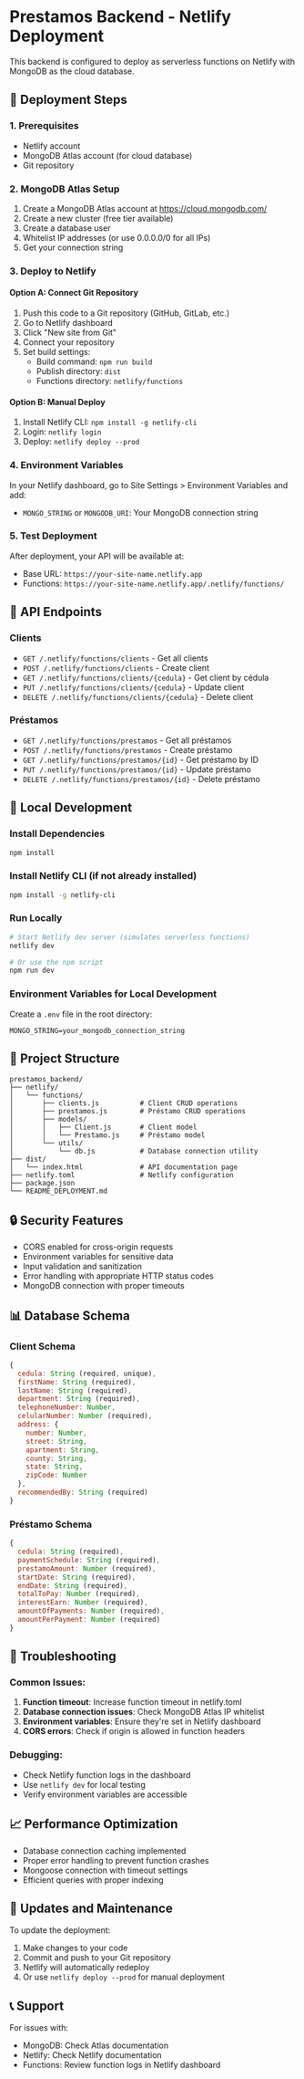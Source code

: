 # Prestamos Backend - Netlify Deployment

This backend is configured to deploy as serverless functions on Netlify with MongoDB as the cloud database.

## 🚀 Deployment Steps

### 1. Prerequisites
- Netlify account
- MongoDB Atlas account (for cloud database)
- Git repository

### 2. MongoDB Atlas Setup
1. Create a MongoDB Atlas account at https://cloud.mongodb.com/
2. Create a new cluster (free tier available)
3. Create a database user
4. Whitelist IP addresses (or use 0.0.0.0/0 for all IPs)
5. Get your connection string

### 3. Deploy to Netlify

#### Option A: Connect Git Repository
1. Push this code to a Git repository (GitHub, GitLab, etc.)
2. Go to Netlify dashboard
3. Click "New site from Git"
4. Connect your repository
5. Set build settings:
   - Build command: `npm run build`
   - Publish directory: `dist`
   - Functions directory: `netlify/functions`

#### Option B: Manual Deploy
1. Install Netlify CLI: `npm install -g netlify-cli`
2. Login: `netlify login`
3. Deploy: `netlify deploy --prod`

### 4. Environment Variables
In your Netlify dashboard, go to Site Settings > Environment Variables and add:
- `MONGO_STRING` or `MONGODB_URI`: Your MongoDB connection string

### 5. Test Deployment
After deployment, your API will be available at:
- Base URL: `https://your-site-name.netlify.app`
- Functions: `https://your-site-name.netlify.app/.netlify/functions/`

## 📡 API Endpoints

### Clients
- `GET /.netlify/functions/clients` - Get all clients
- `POST /.netlify/functions/clients` - Create client
- `GET /.netlify/functions/clients/{cedula}` - Get client by cédula
- `PUT /.netlify/functions/clients/{cedula}` - Update client
- `DELETE /.netlify/functions/clients/{cedula}` - Delete client

### Préstamos
- `GET /.netlify/functions/prestamos` - Get all préstamos
- `POST /.netlify/functions/prestamos` - Create préstamo
- `GET /.netlify/functions/prestamos/{id}` - Get préstamo by ID
- `PUT /.netlify/functions/prestamos/{id}` - Update préstamo
- `DELETE /.netlify/functions/prestamos/{id}` - Delete préstamo

## 🔧 Local Development

### Install Dependencies
```bash
npm install
```

### Install Netlify CLI (if not already installed)
```bash
npm install -g netlify-cli
```

### Run Locally
```bash
# Start Netlify dev server (simulates serverless functions)
netlify dev

# Or use the npm script
npm run dev
```

### Environment Variables for Local Development
Create a `.env` file in the root directory:
```
MONGO_STRING=your_mongodb_connection_string
```

## 📁 Project Structure

```
prestamos_backend/
├── netlify/
│   └── functions/
│       ├── clients.js          # Client CRUD operations
│       ├── prestamos.js        # Préstamo CRUD operations
│       ├── models/
│       │   ├── Client.js       # Client model
│       │   └── Prestamo.js     # Préstamo model
│       └── utils/
│           └── db.js           # Database connection utility
├── dist/
│   └── index.html              # API documentation page
├── netlify.toml                # Netlify configuration
├── package.json
└── README_DEPLOYMENT.md
```

## 🔒 Security Features

- CORS enabled for cross-origin requests
- Environment variables for sensitive data
- Input validation and sanitization
- Error handling with appropriate HTTP status codes
- MongoDB connection with proper timeouts

## 📊 Database Schema

### Client Schema
```javascript
{
  cedula: String (required, unique),
  firstName: String (required),
  lastName: String (required),
  department: String (required),
  telephoneNumber: Number,
  celularNumber: Number (required),
  address: {
    number: Number,
    street: String,
    apartment: String,
    county: String,
    state: String,
    zipCode: Number
  },
  recommendedBy: String (required)
}
```

### Préstamo Schema
```javascript
{
  cedula: String (required),
  paymentSchedule: String (required),
  prestamoAmount: Number (required),
  startDate: String (required),
  endDate: String (required),
  totalToPay: Number (required),
  interestEarn: Number (required),
  amountOfPayments: Number (required),
  amountPerPayment: Number (required)
}
```

## 🚨 Troubleshooting

### Common Issues:

1. **Function timeout**: Increase function timeout in netlify.toml
2. **Database connection issues**: Check MongoDB Atlas IP whitelist
3. **Environment variables**: Ensure they're set in Netlify dashboard
4. **CORS errors**: Check if origin is allowed in function headers

### Debugging:
- Check Netlify function logs in the dashboard
- Use `netlify dev` for local testing
- Verify environment variables are accessible

## 📈 Performance Optimization

- Database connection caching implemented
- Proper error handling to prevent function crashes
- Mongoose connection with timeout settings
- Efficient queries with proper indexing

## 🔄 Updates and Maintenance

To update the deployment:
1. Make changes to your code
2. Commit and push to your Git repository
3. Netlify will automatically redeploy
4. Or use `netlify deploy --prod` for manual deployment

## 📞 Support

For issues with:
- MongoDB: Check Atlas documentation
- Netlify: Check Netlify documentation
- Functions: Review function logs in Netlify dashboard
